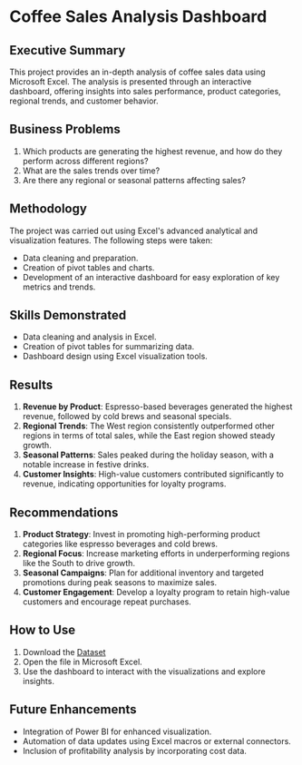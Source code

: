# Coffee Sales Analysis Dashboard

## Executive Summary
This project provides an in-depth analysis of coffee sales data using Microsoft Excel. The analysis is presented through an interactive dashboard, offering insights into sales performance, product categories, regional trends, and customer behavior.

## Business Problems
1. Which products are generating the highest revenue, and how do they perform across different regions?
2. What are the sales trends over time?
3. Are there any regional or seasonal patterns affecting sales?

## Methodology
The project was carried out using Excel's advanced analytical and visualization features. The following steps were taken:
- Data cleaning and preparation.
- Creation of pivot tables and charts.
- Development of an interactive dashboard for easy exploration of key metrics and trends.

## Skills Demonstrated
- Data cleaning and analysis in Excel.
- Creation of pivot tables for summarizing data.
- Dashboard design using Excel visualization tools.

## Results
1. **Revenue by Product**: Espresso-based beverages generated the highest revenue, followed by cold brews and seasonal specials.
2. **Regional Trends**: The West region consistently outperformed other regions in terms of total sales, while the East region showed steady growth.
3. **Seasonal Patterns**: Sales peaked during the holiday season, with a notable increase in festive drinks.
4. **Customer Insights**: High-value customers contributed significantly to revenue, indicating opportunities for loyalty programs.

## Recommendations
1. **Product Strategy**: Invest in promoting high-performing product categories like espresso beverages and cold brews.
2. **Regional Focus**: Increase marketing efforts in underperforming regions like the South to drive growth.
3. **Seasonal Campaigns**: Plan for additional inventory and targeted promotions during peak seasons to maximize sales.
4. **Customer Engagement**: Develop a loyalty program to retain high-value customers and encourage repeat purchases.

## How to Use
1. Download the <a href = "https://github.com/nmesomaonyeka/Coffee-Sales-Analysis-Dashboard/commit/3308f9153e9100a0ae44f927c3d3d48a13c8a4fc">Dataset</a>
2. Open the file in Microsoft Excel.
3. Use the dashboard to interact with the visualizations and explore insights.

## Future Enhancements
- Integration of Power BI for enhanced visualization.
- Automation of data updates using Excel macros or external connectors.
- Inclusion of profitability analysis by incorporating cost data.
